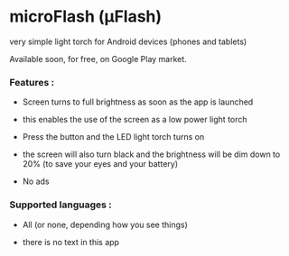 # microFlash (µFlash)
very simple light torch for Android devices (phones and tablets)

Available soon, for free, on Google Play market.

### Features :
- Screen turns to full brightness as soon as the app is launched
 * this enables the use of the screen as a low power light torch
- Press the button and the LED light torch turns on
 * the screen will also turn black and the brightness will be dim down to 20% (to save your eyes and your battery)
- No ads

### Supported languages :
- All (or none, depending how you see things)
 * there is no text in this app
